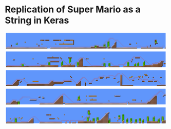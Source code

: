 # Replication of Super Mario as a String in Keras

<img src="generated_levels_png/1.png">

<img src="generated_levels_png/2.png">

<img src="generated_levels_png/3.png">

<img src="generated_levels_png/4.png">

<img src="generated_levels_png/5.png">
